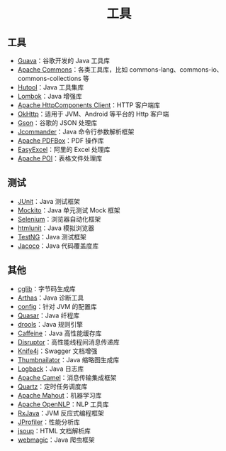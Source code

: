 <div align="center">

<h1>工具</h1>

</div>

## 工具

- [Guava](https://github.com/google/guava)：谷歌开发的 Java 工具库
- [Apache Commons](https://github.com/apache/commons-lang)：各类工具库，比如 commons-lang、commons-io、commons-collections 等
- [Hutool](https://github.com/looly/hutool)：Java 工具集库
- [Lombok](https://github.com/projectlombok/lombok)：Java 增强库
- [Apache HttpComponents Client](https://github.com/apache/httpcomponents-client)：HTTP 客户端库
- [OkHttp](https://github.com/square/okhttp)：适用于 JVM、Android 等平台的 Http 客户端
- [Gson](https://github.com/google/gson)：谷歌的 JSON 处理库
- [Jcommander](https://github.com/cbeust/jcommander)：Java 命令行参数解析框架
- [Apache PDFBox](https://github.com/apache/pdfbox)：PDF 操作库
- [EasyExcel](https://github.com/alibaba/easyexcel)：阿里的 Excel 处理库
- [Apache POI](https://github.com/apache/poi)：表格文件处理库

## 测试

- [JUnit](https://github.com/junit-team/junit4)：Java 测试框架
- [Mockito](https://github.com/mockito/mockito)：Java 单元测试 Mock 框架
- [Selenium](https://github.com/SeleniumHQ/selenium)：浏览器自动化框架
- [htmlunit](https://github.com/HtmlUnit/htmlunit)：Java 模拟浏览器
- [TestNG](https://github.com/cbeust/testng)：Java 测试框架
- [Jacoco](https://github.com/jacoco/jacoco)：Java 代码覆盖度库

## 其他

- [cglib](https://github.com/cglib/cglib)：字节码生成库
- [Arthas](https://github.com/alibaba/arthas)：Java 诊断工具
- [config](https://github.com/lightbend/config)：针对 JVM 的配置库
- [Quasar](https://github.com/puniverse/quasar)：Java 纤程库
- [drools](https://github.com/kiegroup/drools)：Java 规则引擎
- [Caffeine](https://github.com/ben-manes/caffeine)：Java 高性能缓存库
- [Disruptor](https://github.com/LMAX-Exchange/disruptor)：高性能线程间消息传递库
- [Knife4j](https://doc.xiaominfo.com/)：Swagger 文档增强
- [Thumbnailator](https://github.com/coobird/thumbnailator)：Java 缩略图生成库
- [Logback](https://github.com/qos-ch/logback)：Java 日志库
- [Apache Camel](https://github.com/apache/camel)：消息传输集成框架
- [Quartz](https://github.com/quartz-scheduler/quartz)：定时任务调度库
- [Apache Mahout](https://github.com/apache/mahout)：机器学习库
- [Apache OpenNLP](https://github.com/apache/opennlp)：NLP 工具库
- [RxJava](https://github.com/ReactiveX/RxJava)：JVM 反应式编程框架
- [JProfiler](https://www.ej-technologies.com/products/jprofiler/overview.html)：性能分析库
- [jsoup](https://jsoup.org/)：HTML 文档解析库
- [webmagic](https://github.com/code4craft/webmagic/)：Java 爬虫框架

